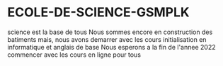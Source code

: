 # ECOLE-DE-SCIENCE-GSMPLK
science est la base de tous
Nous sommes encore en construction des batiments
mais, nous avons demarrer avec les cours initialisation en informatique et anglais de base
Nous esperons a la fin de l'annee 2022 commencer avec les cours en ligne pour tous
